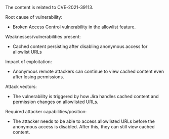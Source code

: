 The content is related to CVE-2021-39113.

Root cause of vulnerability:
- Broken Access Control vulnerability in the allowlist feature.

Weaknesses/vulnerabilities present:
- Cached content persisting after disabling anonymous access for allowlist URLs

Impact of exploitation:
- Anonymous remote attackers can continue to view cached content even after losing permissions.

Attack vectors:
- The vulnerability is triggered by how Jira handles cached content and permission changes on allowlisted URLs.

Required attacker capabilities/position:
- The attacker needs to be able to access allowlisted URLs before the anonymous access is disabled. After this, they can still view cached content.